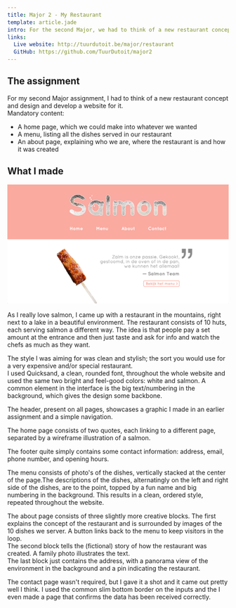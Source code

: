 ```yaml
---
title: Major 2 - My Restaurant
template: article.jade
intro: For the second Major, we had to think of a new restaurant concept and make a website for it.
links:
  Live website: http://tuurdutoit.be/major/restaurant
  GitHub: https://github.com/TuurDutoit/major2
---
```


## The assignment
For my second Major assignment, I had to think of a new restaurant concept and design and develop a website for it.  
Mandatory content:

* A home page, which we could make into whatever we wanted
* A menu, listing all the dishes served in our restaurant
* An about page, explaining who we are, where the restaurant is and how it was created

## What I made

![Salmon homepage](preview.jpg)

As I really love salmon, I came up with a restaurant in the mountains, right next to a lake in a beautiful environment. The restaurant consists of 10 huts, each serving salmon a different way. The idea is that people pay a set amount at the entrance and then just taste and ask for info and watch the chefs as much as they want.

The style I was aiming for was clean and stylish; the sort you would use for a very expensive and/or special restaurant.  
I used Quicksand, a clean, rounded font, throughout the whole website and used the same two bright and feel-good colors: white and salmon. A common element in the interface is the big text/numbering in the background, which gives the design some backbone.

The header, present on all pages, showcases a graphic I made in  an earlier assignment and a simple navigation.

The home page consists of two quotes, each linking to a different page, separated by a wireframe illustration of a salmon.

The footer quite simply contains some contact information: address, email, phone number, and opening hours.

The menu consists of photo's of the dishes, vertically stacked at the center of the page.The descriptions of the dishes, alternatingly on the left and right side of the dishes, are to the point, topped by a fun name and big numbering in the background. This results in a clean, ordered style, repeated throughout the website.

The about page consists of three slightly more creative blocks. The first explains the concept of the restaurant and is surrounded by images of the 10 dishes we server. A button links back to the menu to keep visitors in the loop.  
The second block tells the (fictional) story of how the restaurant was created. A family photo illustrates the text.  
The last block just contains the address, with a panorama view of the environment in the background and a pin indicating the restaurant.

The contact page wasn't required, but I gave it a shot and it came out pretty well I think. I used the common slim bottom border on the inputs and the I even made a page that confirms the data has been received correctly.
